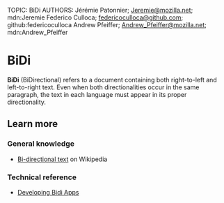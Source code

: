 TOPIC: BiDi
AUTHORS: Jérémie Patonnier; Jeremie@mozilla.net; mdn:Jeremie
         Federico Culloca; federicoculloca@github.com; github:federicoculloca
         Andrew Pfeiffer; Andrew_Pfeiffer@mozilla.net; mdn:Andrew_Pfeiffer

# BiDi

**BiDi** (BiDirectional) refers to a document containing both right-to-left and left-to-right text.
Even when both directionalities occur in the same paragraph,
the text in each language must appear in its proper directionality.

## Learn more

### General knowledge

- [Bi-directional text](https://en.wikipedia.org/wiki/Bi-directional%20text) on Wikipedia

### Technical reference

- [Developing Bidi Apps](https://wiki.developer.mozilla.org/en-US/Apps/Build/Localization/Developing_Bidi_Apps)

